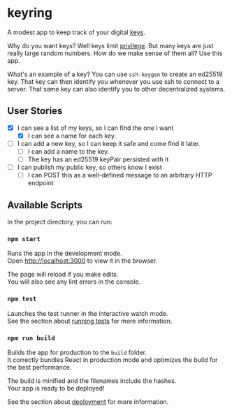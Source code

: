 # keyring

A modest app to keep track of your digital [keys](https://en.wikipedia.org/wiki/Diffie%E2%80%93Hellman_key_exchange).

Why do you want keys? Well keys limit [privilege](https://en.wikipedia.org/wiki/Principle_of_least_privilege). But many keys are just really large random numbers. How do we make sense of them all? Use this app.

What's an example of a key? You can use `ssh-keygen` to create an ed25519 key. That key can then identify you whenever you use ssh to connect to a server. That same key can also identify you to other decentralized systems.

## User Stories

* [x] I can see a list of my keys, so I can find the one I want
  * [x] I can see a name for each key.
* [ ] I can add a new key, so I can keep it safe and come find it later.
  * [ ] I can add a name to the key.
  * [ ] The key has an ed25519 keyPair persisted with it
* [ ] I can publish my public key, so others know I exist
  * [ ] I can POST this as a well-defined message to an arbitrary HTTP endpoint

## Available Scripts

In the project directory, you can run:

### `npm start`

Runs the app in the development mode.\
Open [http://localhost:3000](http://localhost:3000) to view it in the browser.

The page will reload if you make edits.\
You will also see any lint errors in the console.

### `npm test`

Launches the test runner in the interactive watch mode.\
See the section about [running tests](https://facebook.github.io/create-react-app/docs/running-tests) for more information.

### `npm run build`

Builds the app for production to the `build` folder.\
It correctly bundles React in production mode and optimizes the build for the best performance.

The build is minified and the filenames include the hashes.\
Your app is ready to be deployed!

See the section about [deployment](https://facebook.github.io/create-react-app/docs/deployment) for more information.
